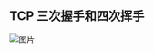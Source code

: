 ## TCP 三次握手和四次挥手

![图片](https://user-images.githubusercontent.com/34148615/53062591-3d846300-34fc-11e9-8d0f-4063d9ff3398.png)
